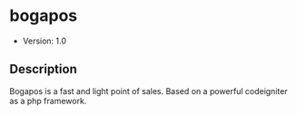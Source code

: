 # bogapos

* Version: 1.0

## Description

Bogapos is a fast and light point of sales. Based on a powerful codeigniter as a php framework.
